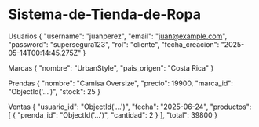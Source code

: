 # Sistema-de-Tienda-de-Ropa

Usuarios
{
  "username": "juanperez",
  "email": "juan@example.com",
  "password": "supersegura123",
  "rol": "cliente",
  "fecha_creacion": "2025-05-14T00:14:45.275Z"
}

Marcas
{
  "nombre": "UrbanStyle",
  "pais_origen": "Costa Rica"
}

Prendas
{
  "nombre": "Camisa Oversize",
  "precio": 19900,
  "marca_id": "ObjectId('...')",
  "stock": 25
}

Ventas
{
  "usuario_id": "ObjectId('...')",
  "fecha": "2025-06-24",
  "productos": [
    {
      "prenda_id": "ObjectId('...')",
      "cantidad": 2
    }
  ],
  "total": 39800
}




